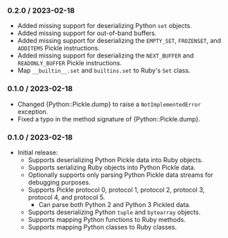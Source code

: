 ### 0.2.0 / 2023-02-18

* Added missing support for deserializing Python `set` objects.
* Added missing support for out-of-band buffers.
* Added missing support for deserializing the `EMPTY_SET`, `FROZENSET`, and
  `ADDITEMS` Pickle instructions.
* Added missing support for deserializing the `NEXT_BUFFER` and
  `READONLY_BUFFER` Pickle instructions.
* Map `__builtin__.set` and `builtins.set` to Ruby's `Set` class.

### 0.1.0 / 2023-02-18

* Changed {Python::Pickle.dump} to raise a `NotImplementedError` exception.
* Fixed a typo in the method signature of {Python::Pickle.dump}.

### 0.1.0 / 2023-02-18

* Initial release:
  * Supports deserializing Python Pickle data into Ruby objects.
  * Supports serializing Ruby objects into Python Pickle data.
  * Optionally supports only parsing Python Pickle data streams for debugging
    purposes.
  * Supports Pickle protocol 0, protocol 1, protocol 2, protocol 3, protocol 4,
    and protocol 5.
    * Can parse both Python 2 and Python 3 Pickled data.
  * Supports deserializing Python `tuple` and `bytearray` objects.
  * Supports mapping Python functions to Ruby methods.
  * Supports mapping Python classes to Ruby classes.

